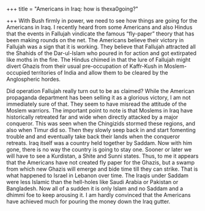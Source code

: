 +++
title = "Americans in Iraq: how is thexa0going?"

+++
With Bush firmly in power, we need to see how things are going for the
Americans in Iraq. I recently heard from some Americans and also Hindus
that the events in Fallujah vindicate the famous “fly-paper” theory that
has been making rounds on the net. The Americans believe their victory
in Fallujah was a sign that it is working. They believe that Fallujah
attracted all the Shahids of the Dar-ul-Islam who poured in for action
and got extirpated like moths in the fire. The Hindus chimed in that the
lure of Fallujah might divert Ghazis from their usual pre-occupation of
Kaffr-Kush in Moslem-occupied territories of India and allow them to be
cleared by the Anglospheric hordes.

Did operation Fallujah really turn out to be as claimed? While the
American propaganda department has been selling it as a glorious
victory, I am not immediately sure of that. They seem to have misread
the attitude of the Moslem warriors. The important point to note is that
Moslems in Iraq have historically retreated far and wide when directly
attacked by a major conqueror. This was seen when the Chingizids stormed
these regions, and also when Timur did so. Then they slowly seep back in
and start fomenting trouble and and eventually take back their lands
when the conqueror retreats. Iraq itself was a country held together by
Saddam. Now with him gone, there is no way the country is going to stay
one. Sooner or later we will have to see a Kurdistan, a Shite and Sunni
states. Thus, to me it appears that the Americans have not created fly
paper for the Ghazis, but a swamp from which new Ghazis will emerge and
bide time till they can strike. That is what happened to Israel in
Lebanon over time. The Iraqis under Saddam were less Islamic than the
hell-holes like Saudi Arabia or Pakistan or Bangladesh. Now all of a
sudden it is only Islam and no Saddam and a dhimmi foe to keep arousing
it. I am hardly convinced that the Americans have achieved much for
pouring the money down the Iraq gutter.
